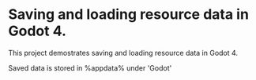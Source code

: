 # Saving and loading resource data in Godot 4.

This project demostrates saving and loading resource data in Godot 4. 

Saved data is stored in %appdata% under 'Godot'
